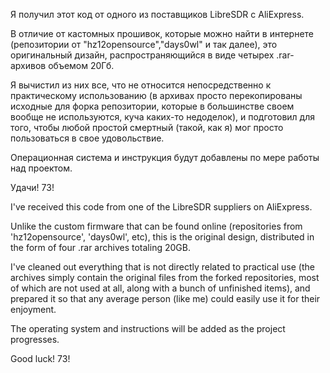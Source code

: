 Я получил этот код от одного из поставщиков LibreSDR с AliExpress. 

В отличие от кастомных прошивок, которые можно найти в интернете (репозитории от "hz12opensource","days0wl" и так далее), это оригинальный  дизайн, распространяющийся в виде четырех .rar-архивов объемом 20Гб.

Я вычистил из них все, что не относится непосредственно к практическому использованию (в архивах просто перекопированы исходные для форка репозитории, которые в большинстве своем вообще не используются, куча каких-то недоделок), и подготовил для того, чтобы любой простой смертный (такой, как я) мог просто пользоваться в свое удовольствие. 

Операционная система и инструкция будут добавлены по мере работы над проектом. 

Удачи! 73!

I've received this code from one of the LibreSDR suppliers on AliExpress. 

Unlike the custom firmware that can be found online (repositories from 'hz12opensource', 'days0wl', etc), this is the original design, distributed in the form of four .rar archives totaling 20GB. 

I've cleaned out everything that is not directly related to practical use (the archives simply contain the original files from the forked repositories, most of which are not used at all, along with a bunch of unfinished items), and prepared it so that any average person (like me) could easily use it for their enjoyment. 

The operating system and instructions will be added as the project progresses. 

Good luck! 73!
